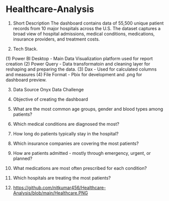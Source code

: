 # Healthcare-Analysis

1. Short Description
The dashboard contains data of 55,500 unique patient records from 10 major hospitals across the U.S. The dataset captures a broad view of hospital admissions, medical conditions, medications, insurance providers, and treatment costs.

 2. Tech Stack.
 
(1) Power BI Desktop - Main Data Visualization platform used for report creation
(2) Power Query - Data transformatoin and cleaning layer for reshaping and preparing the data.
(3) Dax - Used for calculated columns and measures
(4) File Format - Pbix for development and .png for dashboard preview.

3. Data Source
   Onyx Data Challenge

4. Objective of creating the dashboard
  1.	What are the most common age groups, gender and blood types among patients? 
  2.	Which medical conditions are diagnosed the most?
  3.  How long do patients typically stay in the hospital?
  4. 	Which insurance companies are covering the most patients?
  5. 	How are patients admitted - mostly through emergency, urgent, or planned?
  6.  What medications are most often prescribed for each condition?
  7.  Which hospitals are treating the most patients?

 5. https://github.com/nitkumar456/Healthcare-Analysis/blob/main/Healthcare.PNG

